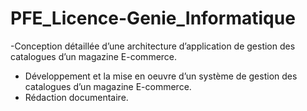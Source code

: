 # PFE_Licence-Genie_Informatique

-Conception détaillée d’une architecture d’application de gestion des
catalogues d’un magazine E-commerce.
- Développement et la mise en oeuvre d’un système de gestion des
catalogues d’un magazine E-commerce.
- Rédaction documentaire.
